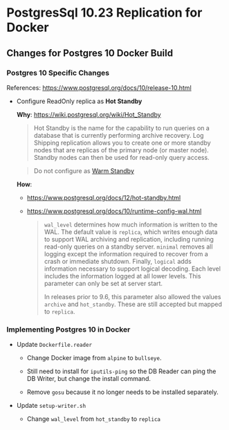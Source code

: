 # PostgresSql 10.23 Replication for Docker


## Changes for Postgres 10 Docker Build

### Postgres 10 Specific Changes

References: https://www.postgresql.org/docs/10/release-10.html

- Configure ReadOnly replica as **Hot Standby**

  **Why**: https://wiki.postgresql.org/wiki/Hot_Standby

  >Hot Standby is the name for the capability to run queries on a database that is currently performing archive recovery. Log Shipping replication allows you to create one or more standby nodes that are replicas of the primary node (or master node). Standby nodes can then be used for read-only query access.

  >Do not configure as [Warm Standby](https://wiki.postgresql.org/wiki/Warm_Standby)

  **How**:
  - https://www.postgresql.org/docs/12/hot-standby.html
  - https://www.postgresql.org/docs/10/runtime-config-wal.html

    >`wal_level` determines how much information is written to the WAL. The default value is `replica`, which writes enough data to support WAL archiving and replication, including running read-only queries on a standby server. `minimal` removes all logging except the information required to recover from a crash or immediate shutdown. Finally, `logical` adds information necessary to support logical decoding. Each level includes the information logged at all lower levels. This parameter can only be set at server start.
    >
    >In releases prior to 9.6, this parameter also allowed the values `archive` and `hot_standby`. These are still accepted but mapped to `replica`.

### Implementing Postgres 10 in Docker

- Update `Dockerfile.reader`

  - Change Docker image from `alpine` to `bullseye`.

  - Still need to install for `iputils-ping` so the DB Reader can ping the DB Writer, but change the install command.

  - Remove `gosu` because it no longer needs to be installed separately.

- Update `setup-writer.sh`

  - Change `wal_level` from `hot_standby` to `replica`



